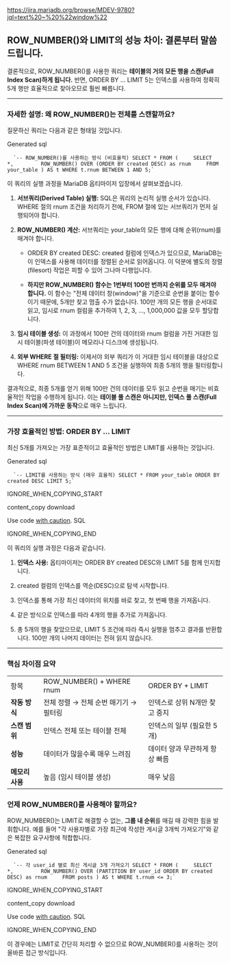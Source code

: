 https://jira.mariadb.org/browse/MDEV-9780?jql=text%20~%20%22window%22
## ROW_NUMBER()와 LIMIT의 성능 차이: 결론부터 말씀드립니다.

결론적으로, ROW_NUMBER()를 사용한 쿼리는 **테이블의 거의 모든 행을 스캔(Full Index Scan)하게 됩니다.** 반면, ORDER BY ... LIMIT 5는 인덱스를 사용하여 정확히 5개 행만 효율적으로 찾아오므로 훨씬 빠릅니다.

---

### 자세한 설명: 왜 ROW_NUMBER()는 전체를 스캔할까요?

질문하신 쿼리는 다음과 같은 형태일 것입니다.

Generated sql

      `-- ROW_NUMBER()를 사용하는 방식 (비효율적) SELECT * FROM (     SELECT         *,         ROW_NUMBER() OVER (ORDER BY created DESC) as rnum     FROM your_table ) AS t WHERE t.rnum BETWEEN 1 AND 5;`
    

이 쿼리의 실행 과정을 MariaDB 옵티마이저 입장에서 살펴보겠습니다.

1. **서브쿼리(Derived Table) 실행:** SQL은 쿼리의 논리적 실행 순서가 있습니다. WHERE 절의 rnum 조건을 처리하기 전에, FROM 절에 있는 서브쿼리가 먼저 실행되어야 합니다.
    
2. **ROW_NUMBER() 계산:** 서브쿼리는 your_table의 모든 행에 대해 순위(rnum)를 매겨야 합니다.
    
    - ORDER BY created DESC: created 컬럼에 인덱스가 있으므로, MariaDB는 이 인덱스를 사용해 데이터를 정렬된 순서로 읽어옵니다. 이 덕분에 별도의 정렬(filesort) 작업은 피할 수 있어 그나마 다행입니다.
        
    - **하지만 ROW_NUMBER() 함수는 1번부터 100만 번까지 순위를 모두 매겨야 합니다.** 이 함수는 "전체 데이터 창(window)"을 기준으로 순번을 붙이는 함수이기 때문에, 5개만 찾고 멈출 수가 없습니다. 100만 개의 모든 행을 순서대로 읽고, 임시로 rnum 컬럼을 추가하여 1, 2, 3, ..., 1,000,000 값을 모두 할당합니다.
        
3. **임시 테이블 생성:** 이 과정에서 100만 건의 데이터와 rnum 컬럼을 가진 거대한 임시 테이블(파생 테이블)이 메모리나 디스크에 생성됩니다.
    
4. **외부 WHERE 절 필터링:** 이제서야 외부 쿼리가 이 거대한 임시 테이블을 대상으로 WHERE rnum BETWEEN 1 AND 5 조건을 실행하여 최종 5개의 행을 필터링합니다.
    

결과적으로, 최종 5개를 얻기 위해 100만 건의 데이터를 모두 읽고 순번을 매기는 비효율적인 작업을 수행하게 됩니다. 이는 **테이블 풀 스캔은 아니지만, 인덱스 풀 스캔(Full Index Scan)에 가까운 동작**으로 매우 느립니다.

---

### 가장 효율적인 방법: ORDER BY ... LIMIT

최신 5개를 가져오는 가장 표준적이고 효율적인 방법은 LIMIT를 사용하는 것입니다.

Generated sql

      `-- LIMIT를 사용하는 방식 (매우 효율적) SELECT * FROM your_table ORDER BY created DESC LIMIT 5;`
    

IGNORE_WHEN_COPYING_START

content_copy download

Use code [with caution](https://support.google.com/legal/answer/13505487). SQL

IGNORE_WHEN_COPYING_END

이 쿼리의 실행 과정은 다음과 같습니다.

1. **인덱스 사용:** 옵티마이저는 ORDER BY created DESC와 LIMIT 5를 함께 인지합니다.
    
2. created 컬럼의 인덱스를 역순(DESC)으로 탐색 시작합니다.
    
3. 인덱스를 통해 가장 최신 데이터의 위치를 바로 찾고, 첫 번째 행을 가져옵니다.
    
4. 같은 방식으로 인덱스를 따라 4개의 행을 추가로 가져옵니다.
    
5. 총 5개의 행을 찾았으므로, LIMIT 5 조건에 따라 즉시 실행을 멈추고 결과를 반환합니다. 100만 개의 나머지 데이터는 전혀 읽지 않습니다.
    

---

### 핵심 차이점 요약

|   |   |   |
|---|---|---|
|항목|ROW_NUMBER() + WHERE rnum|ORDER BY + LIMIT|
|**작동 방식**|전체 정렬 → 전체 순번 매기기 → 필터링|인덱스로 상위 N개만 찾고 중지|
|**스캔 범위**|인덱스 전체 또는 테이블 전체|인덱스의 일부 (필요한 5개)|
|**성능**|데이터가 많을수록 매우 느려짐|데이터 양과 무관하게 항상 빠름|
|**메모리 사용**|높음 (임시 테이블 생성)|매우 낮음|

### 언제 ROW_NUMBER()를 사용해야 할까요?

ROW_NUMBER()는 LIMIT로 해결할 수 없는, **그룹 내 순위**를 매길 때 강력한 힘을 발휘합니다. 예를 들어 "각 사용자별로 가장 최근에 작성한 게시글 3개씩 가져오기"와 같은 복잡한 요구사항에 적합합니다.

Generated sql

      `-- 각 user_id 별로 최신 게시글 3개 가져오기 SELECT * FROM (     SELECT         *,         ROW_NUMBER() OVER (PARTITION BY user_id ORDER BY created DESC) as rnum     FROM posts ) AS t WHERE t.rnum <= 3;`
    

IGNORE_WHEN_COPYING_START

content_copy download

Use code [with caution](https://support.google.com/legal/answer/13505487). SQL

IGNORE_WHEN_COPYING_END

이 경우에는 LIMIT로 간단히 처리할 수 없으므로 ROW_NUMBER()를 사용하는 것이 올바른 접근 방식입니다.